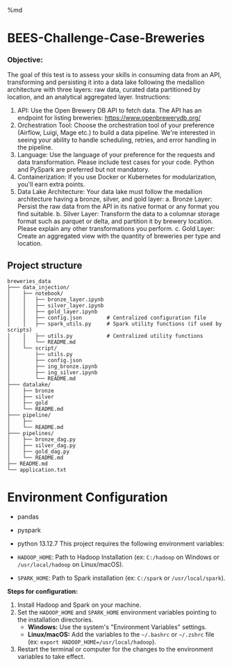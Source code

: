 %md
# BEES-Challenge-Case-Breweries

### Objective:
The goal of this test is to assess your skills in consuming data from an API, transforming and
persisting it into a data lake following the medallion architecture with three layers: raw data,
curated data partitioned by location, and an analytical aggregated layer.
Instructions:
1. API: Use the Open Brewery DB API to fetch data. The API has an endpoint for
listing breweries: <https://www.openbrewerydb.org/>
2. Orchestration Tool: Choose the orchestration tool of your preference (Airflow,
Luigi, Mage etc.) to build a data pipeline. We're interested in seeing your ability to
handle scheduling, retries, and error handling in the pipeline.
3. Language: Use the language of your preference for the requests and data
transformation. Please include test cases for your code. Python and PySpark are
preferred but not mandatory.
4. Containerization: If you use Docker or Kubernetes for modularization, you'll earn
extra points.
5. Data Lake Architecture: Your data lake must follow the medallion architecture
having a bronze, silver, and gold layer:
a. Bronze Layer: Persist the raw data from the API in its native format or
any format you find suitable.
b. Silver Layer: Transform the data to a columnar storage format such as
parquet or delta, and partition it by brewery location. Please explain any
other transformations you perform.
c. Gold Layer: Create an aggregated view with the quantity of breweries per
type and location.

## Project structure
```plaintext
breweries_data
├─── data_injection/
│    ├── notebook/
│    │   ├── bronze_layer.ipynb
│    │   ├── silver_layer.ipynb
│    │   ├── gold_layer.ipynb
│    │   ├── config.json        # Centralized configuration file
│    │   ├── spark_utils.py     # Spark utility functions (if used by scripts)
│    │   ├── utils.py           # Centralized utility functions
│    │   └── README.md
│    └── script/
│        ├── utils.py
│        ├── config.json
│        ├── ing_bronze.ipynb
│        ├── ing_silver.ipynb
│        └── README.md
├─── datalake/
│    ├── bronze
│    ├── silver
│    ├── gold
│    └── README.md
├─── pipeline/
│    ├── 
│    └── README.md  
├─── pipelines/
│    ├── bronze_dag.py
│    ├── silver_dag.py
│    ├── gold_dag.py
│    └── README.md 
├── README.md
└── application.txt
```

# Environment Configuration
* pandas
* pyspark
* python 13.12.7
This project requires the following environment variables:

*   `HADOOP_HOME`: Path to Hadoop Installation (ex: `C:/hadoop` on Windows or `/usr/local/hadoop` on Linux/macOS).
*   `SPARK_HOME`: Path to Spark installation (ex: `C:/spark` or `/usr/local/spark`).

**Steps for configuration:**

1.  Install Hadoop and Spark on your machine.
2.  Set the `HADOOP_HOME` and `SPARK_HOME` environment variables pointing to the installation directories.
    *   **Windows:** Use the system's "Environment Variables" settings.
    *   **Linux/macOS:** Add the variables to the `~/.bashrc` or `~/.zshrc` file (ex: `export HADOOP_HOME=/usr/local/hadoop`).
3.  Restart the terminal or computer for the changes to the environment variables to take effect.
